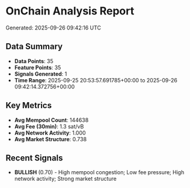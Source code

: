 # OnChain Analysis Report
Generated: 2025-09-26 09:42:16 UTC

## Data Summary
- **Data Points**: 35
- **Feature Points**: 35
- **Signals Generated**: 1
- **Time Range**: 2025-09-25 20:53:57.691785+00:00 to 2025-09-26 09:42:14.372756+00:00

## Key Metrics
- **Avg Mempool Count**: 144638
- **Avg Fee (30min)**: 1.3 sat/vB
- **Avg Network Activity**: 1.000
- **Avg Market Structure**: 0.738

## Recent Signals
- **BULLISH** (0.70) - High mempool congestion; Low fee pressure; High network activity; Strong market structure
